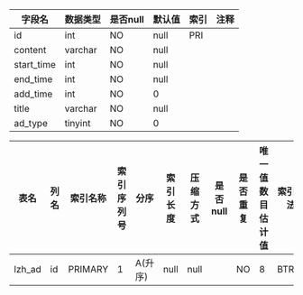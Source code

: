 |字段名|数据类型|是否null|默认值|索引|注释|
|------|--------|--------|------|----|----|
|id|int|NO|null|PRI||
|content|varchar|NO|null|||
|start_time|int|NO|null|||
|end_time|int|NO|null|||
|add_time|int|NO|0|||
|title|varchar|NO|null|||
|ad_type|tinyint|NO|0|||



|表名|列名|索引名称|索引序列号|分序|索引长度|压缩方式|是否null|是否重复|唯一值数目估计值|索引方法|列中描述索引信息|索引注释|
|----|----|--------|----------|----|--------|--------|--------|--------|----------------|--------|----------------|--------|
|lzh_ad|id|PRIMARY|1|A(升序)|null|null||NO|8|BTREE|||
